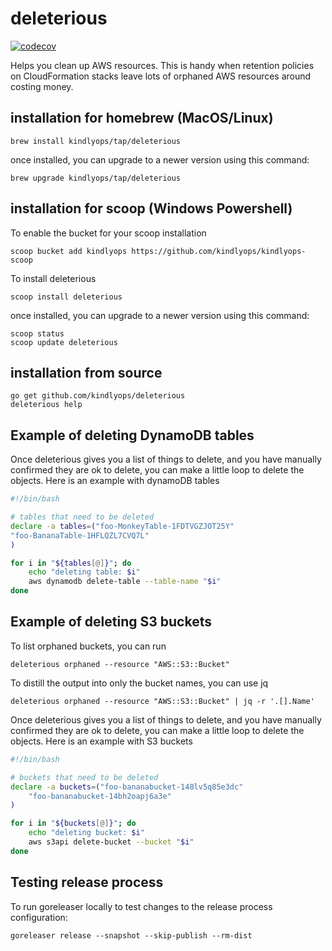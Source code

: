 # deleterious

[![codecov](https://codecov.io/gh/kindlyops/deleterious/branch/main/graph/badge.svg?token=PSZYQLY38B)](https://codecov.io/gh/kindlyops/deleterious)

Helps you clean up AWS resources. This is handy when
retention policies on CloudFormation stacks leave lots
of orphaned AWS resources around costing money.

## installation for homebrew (MacOS/Linux)

    brew install kindlyops/tap/deleterious

once installed, you can upgrade to a newer version using this command:

    brew upgrade kindlyops/tap/deleterious

## installation for scoop (Windows Powershell)

To enable the bucket for your scoop installation

    scoop bucket add kindlyops https://github.com/kindlyops/kindlyops-scoop
    
To install deleterious

    scoop install deleterious

once installed, you can upgrade to a newer version using this command:

    scoop status
    scoop update deleterious

## installation from source

    go get github.com/kindlyops/deleterious
    deleterious help

## Example of deleting DynamoDB tables

Once deleterious gives you a list of things to delete, and
you have manually confirmed they are ok to delete, you
can make a little loop to delete the objects. Here is an example with dynamoDB tables

```bash
#!/bin/bash

# tables that need to be deleted
declare -a tables=("foo-MonkeyTable-1FDTVGZJOT25Y"
"foo-BananaTable-1HFLQZL7CVQ7L"
)

for i in "${tables[@]}"; do
	echo "deleting table: $i"
	aws dynamodb delete-table --table-name "$i"
done
```

## Example of deleting S3 buckets

To list orphaned buckets, you can run

    deleterious orphaned --resource "AWS::S3::Bucket"

To distill the output into only the bucket names, you can use jq

    deleterious orphaned --resource "AWS::S3::Bucket" | jq -r '.[].Name'

Once deleterious gives you a list of things to delete, and
you have manually confirmed they are ok to delete, you
can make a little loop to delete the objects. Here is an example with S3 buckets

```bash
#!/bin/bash

# buckets that need to be deleted
declare -a buckets=("foo-bananabucket-148lv5q85e3dc"
	"foo-bananabucket-14bh2oapj6a3e"
)

for i in "${buckets[@]}"; do
	echo "deleting bucket: $i"
	aws s3api delete-bucket --bucket "$i"
done
```

## Testing release process

To run goreleaser locally to test changes to the release process configuration:

    goreleaser release --snapshot --skip-publish --rm-dist
